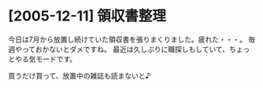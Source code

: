 # [2005-12-11] 領収書整理


今日は7月から放置し続けていた領収書を張りまくりました。疲れた・・・。
毎週やっておかないとダメですね。
最近は久しぶりに職探しもしていて、ちょっとやる気モードです。

買うだけ買って、放置中の雑誌も読まないと♪
